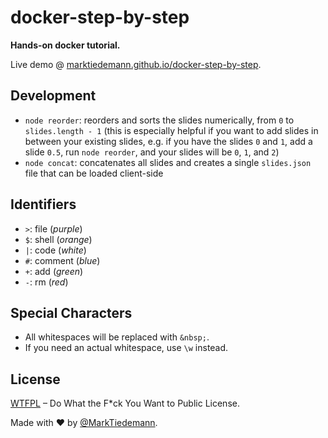 # docker-step-by-step

**Hands-on docker tutorial.**

Live demo @ [marktiedemann.github.io/docker-step-by-step](https://marktiedemann.github.io/docker-step-by-step).

## Development

- `node reorder`: reorders and sorts the slides numerically, from `0` to `slides.length - 1` (this is especially helpful if you want to add slides in between your existing slides, e.g. if you have the slides `0` and `1`, add a slide `0.5`, run `node reorder`, and your slides will be `0`, `1`, and `2`)
- `node concat`: concatenates all slides and creates a single `slides.json` file that can be loaded client-side

## Identifiers

- `>`: file (_purple_)
- `$`: shell (_orange_)
- `|`: code (_white_)
- `#`: comment (_blue_)
- `+`: add (_green_)
- `-`: rm (_red_)

## Special Characters

- All whitespaces will be replaced with `&nbsp;`.
- If you need an actual whitespace, use `\w` instead.

## License

[WTFPL](http://www.wtfpl.net/) – Do What the F*ck You Want to Public License.

Made with :heart: by [@MarkTiedemann](https://twitter.com/MarkTiedemannDE).